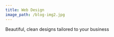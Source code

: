 ```yaml
---
title: Web Design
image_path: /blog-img2.jpg
---
```


Beautiful, clean designs tailored to your business
